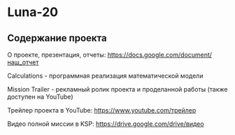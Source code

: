 # Luna-20
## Содержание проекта
О проекте, презентация, отчеты:
https://docs.google.com/document/наш_отчет

Calculations - программная реализация математической модели

Mission Trailer - рекламный ролик проекта и проделанной работы (также доступен на YouTube)

Трейлер проекта в YouTube:
https://www.youtube.com/трейлер

Видео полной миссии в KSP:
https://drive.google.com/drive/видео
